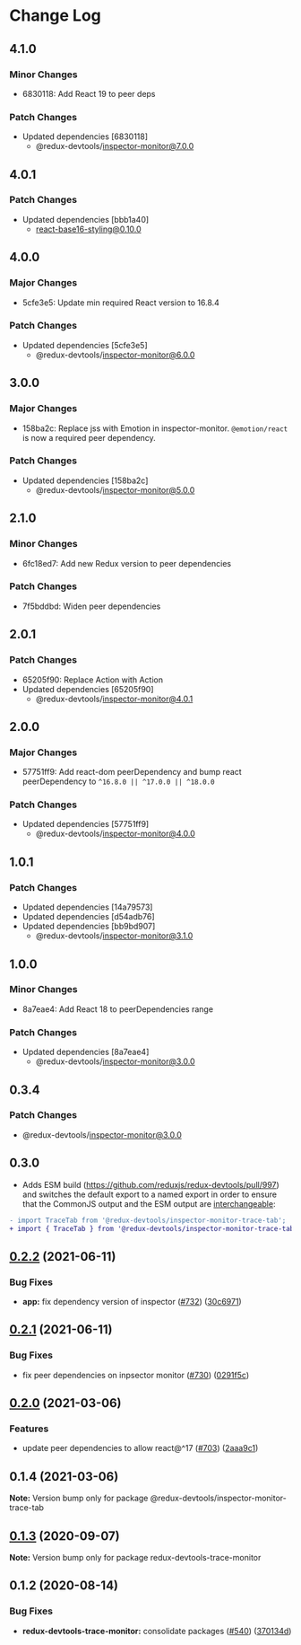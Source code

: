 # Change Log

## 4.1.0

### Minor Changes

- 6830118: Add React 19 to peer deps

### Patch Changes

- Updated dependencies [6830118]
  - @redux-devtools/inspector-monitor@7.0.0

## 4.0.1

### Patch Changes

- Updated dependencies [bbb1a40]
  - react-base16-styling@0.10.0

## 4.0.0

### Major Changes

- 5cfe3e5: Update min required React version to 16.8.4

### Patch Changes

- Updated dependencies [5cfe3e5]
  - @redux-devtools/inspector-monitor@6.0.0

## 3.0.0

### Major Changes

- 158ba2c: Replace jss with Emotion in inspector-monitor. `@emotion/react` is now a required peer dependency.

### Patch Changes

- Updated dependencies [158ba2c]
  - @redux-devtools/inspector-monitor@5.0.0

## 2.1.0

### Minor Changes

- 6fc18ed7: Add new Redux version to peer dependencies

### Patch Changes

- 7f5bddbd: Widen peer dependencies

## 2.0.1

### Patch Changes

- 65205f90: Replace Action<unknown> with Action<string>
- Updated dependencies [65205f90]
  - @redux-devtools/inspector-monitor@4.0.1

## 2.0.0

### Major Changes

- 57751ff9: Add react-dom peerDependency and bump react peerDependency to `^16.8.0 || ^17.0.0 || ^18.0.0`

### Patch Changes

- Updated dependencies [57751ff9]
  - @redux-devtools/inspector-monitor@4.0.0

## 1.0.1

### Patch Changes

- Updated dependencies [14a79573]
- Updated dependencies [d54adb76]
- Updated dependencies [bb9bd907]
  - @redux-devtools/inspector-monitor@3.1.0

## 1.0.0

### Minor Changes

- 8a7eae4: Add React 18 to peerDependencies range

### Patch Changes

- Updated dependencies [8a7eae4]
  - @redux-devtools/inspector-monitor@3.0.0

## 0.3.4

### Patch Changes

- @redux-devtools/inspector-monitor@3.0.0

## 0.3.0

- Adds ESM build (https://github.com/reduxjs/redux-devtools/pull/997) and switches the default export to a named export in order to ensure that the CommonJS output and the ESM output are [interchangeable](https://rollupjs.org/guide/en/#outputexports):

```diff
- import TraceTab from '@redux-devtools/inspector-monitor-trace-tab';
+ import { TraceTab } from '@redux-devtools/inspector-monitor-trace-tab';
```

## [0.2.2](https://github.com/reduxjs/redux-devtools/compare/@redux-devtools/inspector-monitor-trace-tab@0.2.1...@redux-devtools/inspector-monitor-trace-tab@0.2.2) (2021-06-11)

### Bug Fixes

- **app:** fix dependency version of inspector ([#732](https://github.com/reduxjs/redux-devtools/issues/732)) ([30c6971](https://github.com/reduxjs/redux-devtools/commit/30c6971d379c53ec1343a20240b73705751f7445))

## [0.2.1](https://github.com/reduxjs/redux-devtools/compare/@redux-devtools/inspector-monitor-trace-tab@0.2.0...@redux-devtools/inspector-monitor-trace-tab@0.2.1) (2021-06-11)

### Bug Fixes

- fix peer dependencies on inpsector monitor ([#730](https://github.com/reduxjs/redux-devtools/issues/730)) ([0291f5c](https://github.com/reduxjs/redux-devtools/commit/0291f5c95e4340a3b5e30a3efe76a1a1a2bb7f5e))

## [0.2.0](https://github.com/reduxjs/redux-devtools/compare/@redux-devtools/inspector-monitor-trace-tab@0.1.4...@redux-devtools/inspector-monitor-trace-tab@0.2.0) (2021-03-06)

### Features

- update peer dependencies to allow react@^17 ([#703](https://github.com/reduxjs/redux-devtools/issues/703)) ([2aaa9c1](https://github.com/reduxjs/redux-devtools/commit/2aaa9c10a383e3a7ab20b3ab14639781fd7bb2eb))

## 0.1.4 (2021-03-06)

**Note:** Version bump only for package @redux-devtools/inspector-monitor-trace-tab

## [0.1.3](https://github.com/reduxjs/redux-devtools/compare/redux-devtools-trace-monitor@0.1.2...redux-devtools-trace-monitor@0.1.3) (2020-09-07)

**Note:** Version bump only for package redux-devtools-trace-monitor

## 0.1.2 (2020-08-14)

### Bug Fixes

- **redux-devtools-trace-monitor:** consolidate packages ([#540](https://github.com/reduxjs/redux-devtools/issues/540)) ([370134d](https://github.com/reduxjs/redux-devtools/commit/370134d5a2bb7337f72134a9396398ab9f66fe30))
